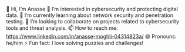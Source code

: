 👋 Hi, I’m Anasse
👀 I’m interested in cybersecurity and protecting digital data.
🌱 I’m currently learning about network security and penetration testing.
💞️ I’m looking to collaborate on projects related to cybersecurity tools and threat analysis.
📫 How to reach me: https://www.linkedin.com/in/anasse-moghli-04314823a/
😄 Pronouns: he/him
⚡ Fun fact: I love solving puzzles and challenges!
